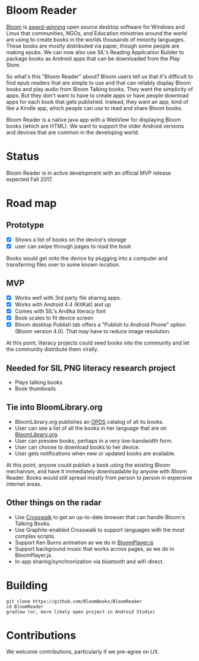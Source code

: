 # Bloom Reader
[Bloom](http://bloomlibrary.org) is [award-winning](http://allchildrenreading.org/sil-international-wins-enabling-writers-prize-for-software-solution-to-childrens-book-shortage/) open source desktop software for Windows and Linux that communities, NGOs, and Education ministries around the world are using to create books in the worlds thousands of minority languages. These books are mostly distributed via paper, though some people are making epubs. We can now also use SIL's Reading Application Builder to package books as Android apps that can be downloaded from the Play Store.

So what's this "Bloom Reader" about? Bloom users tell us that it's difficult to find epub readers that are simple
to use and that can reliably display Bloom books and play audio from Bloom Talking books.
They want the simplicity of apps. But they don't want to have to create apps or have people download
apps for each book that gets published. Instead, they want an app, kind of like a Kindle app, which
people can use to read and share Bloom books.

Bloom Reader is a native java app with a WebView for displaying Bloom books (which are HTML). We want to support the older Android versions and devices that are common in the developing world.

# Status
Bloom Reader is in active development with an official MVP release expected Fall 2017.

# Road map
## Prototype
* [x] Shows a list of books on the device's storage
* [x] user can swipe through pages to read the book

Books would get onto the device by plugging into a computer and transferring files over to some known location.

## MVP
* [x] Works well with 3rd party file sharing apps.
* [x] Works with Android 4.4 (KitKat) and up
* [x] Comes with SIL's Andika literacy font
* [x] Book scales to fit device screen
* [x] Bloom desktop Publish tab offers a "Publish to Android Phone" option (Bloom version 4.0). That may have to reduce image resolution.

At this point, literacy projects could seed books into the community and let the community distribute them virally.

## Needed for SIL PNG literacy research project
* Plays talking books
* Book thumbnails

## Tie into BloomLibrary.org
* BloomLibrary.org publishes an [OPDS](http://opds-spec.org/specs/opds-catalog-1-1-20110627/) catalog of all its books.
* User can see a list of all the books in her language that are on [BloomLibrary.org](http://bloomlibrary.org).
* User can preview books, perhaps in a very low-bandwidth form.
* User can choose to download books to her device.
* User gets notifications when new or updated books are available.

At this point, anyone could publish a book using the existing Bloom mechanism, and have it immediately downloadable by anyone with Bloom Reader. Books would still spread mostly from person to person in expensive internet areas.

## Other things on the radar
* Use [Crosswalk](https://crosswalk-project.org/) to get an up-to-date browser that can handle Bloom's Talking Books.
* Use Graphite-enabled Crosswalk to support languages with the most complex scripts.
* Support Ken Burns animation as we do in [BloomPlayer.js](https://github.com/BloomBooks/BloomPlayer)
* Support background music that works across pages, as we do in BloomPlayer.js.
* In-app sharing/synchronization via bluetooth and wifi-direct.

# Building

    git clone https://github.com/BloomBooks/BloomReader
    cd BloomReader
    gradlew (or, more likely open project in Android Studio)

# Contributions
We welcome contributions, particularly if we pre-agree on UX.

